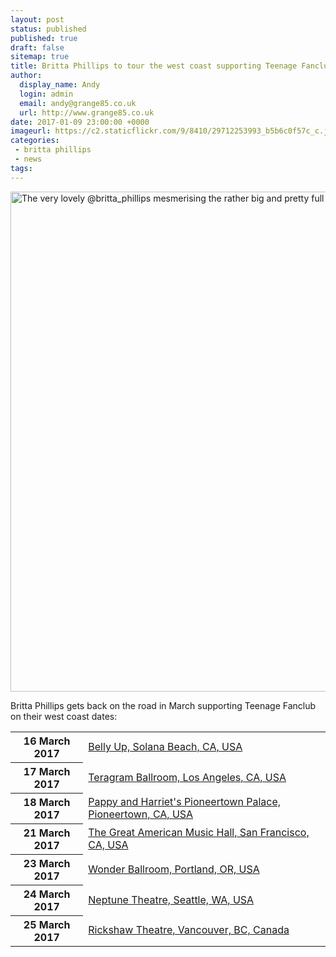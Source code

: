 ```yaml
---
layout: post
status: published
published: true
draft: false
sitemap: true
title: Britta Phillips to tour the west coast supporting Teenage Fanclub
author:
  display_name: Andy
  login: admin
  email: andy@grange85.co.uk
  url: http://www.grange85.co.uk
date: 2017-01-09 23:00:00 +0000
imageurl: https://c2.staticflickr.com/9/8410/29712253993_b5b6c0f57c_c.jpg
categories:
 - britta phillips
 - news
tags:
---
```

<a data-flickr-embed="true"  href="https://www.flickr.com/photos/grange85/29712253993/" title="The very lovely @britta_phillips mesmerising the rather big and pretty full Olympia in Paris"><img src="https://c2.staticflickr.com/9/8410/29712253993_b5b6c0f57c_c.jpg" width="800" height="800" alt="The very lovely @britta_phillips mesmerising the rather big and pretty full Olympia in Paris"></a><script async src="//embedr.flickr.com/assets/client-code.js" charset="utf-8"></script>
<p class="lead">Britta Phillips gets back on the road in March supporting Teenage Fanclub on their west coast dates:</p>
<table class="table table-striped">
        <tbody><tr>
        <th class="col-md-4">16 March 2017</th>
        <td class="col-md-8"><a href="https://db.fullofwishes.co.uk/britta-phillips/shows/2017/2017-03-16-britta-phillips-belly-up-solana-beach-ca-usa/">Belly Up, Solana Beach, CA, USA</a></td>
        </tr>
        <tr>
        <th class="col-md-4">17 March 2017</th>
        <td class="col-md-8"><a href="https://db.fullofwishes.co.uk/britta-phillips/shows/2017/2017-03-17-britta-phillips-teragram-ballroom-los-angeles-ca-usa/">Teragram Ballroom, Los Angeles, CA, USA</a></td>
        </tr>
        <tr>
        <th class="col-md-4">18 March 2017</th>
        <td class="col-md-8"><a href="https://db.fullofwishes.co.uk/britta-phillips/shows/2017/2017-03-18-britta-phillips-pappy-and-harriets-pioneertown-ca-usa/">Pappy and Harriet's Pioneertown Palace, Pioneertown, CA, USA</a></td>
        </tr>
        <tr>
        <th class="col-md-4">21 March 2017</th>
        <td class="col-md-8"><a href="https://db.fullofwishes.co.uk/britta-phillips/shows/2017/2017-03-21-britta-phillips-great-american-music-hall-san-francisco-ca-usa/">The Great American Music Hall, San Francisco, CA, USA</a></td>
        </tr>
        <tr>
        <th class="col-md-4">23 March 2017</th>
        <td class="col-md-8"><a href="https://db.fullofwishes.co.uk/britta-phillips/shows/2017/2017-03-23-britta-phillips-wonder-ballroom-portland-or-usa/">Wonder Ballroom, Portland, OR, USA</a></td>
        </tr>
        <tr>
        <th class="col-md-4">24 March 2017</th>
        <td class="col-md-8"><a href="https://db.fullofwishes.co.uk/britta-phillips/shows/2017/2017-03-24-britta-phillips-neptune-theatre-seattle-wa-usa/">Neptune Theatre, Seattle, WA, USA</a></td>
        </tr>
        <tr>
        <th class="col-md-4">25 March 2017</th>
        <td class="col-md-8"><a href="https://db.fullofwishes.co.uk/britta-phillips/shows/2017/2017-03-25-britta-phillips-rickshaw-theatre-vancouver-bc-canada/">Rickshaw Theatre, Vancouver, BC, Canada</a></td>
        </tr>
</tbody></table>
